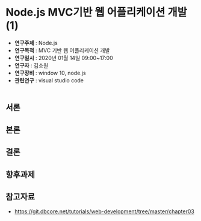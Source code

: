 # Node.js MVC기반 웹 어플리케이션 개발(1)

* **연구주제** : Node.js<br>
* **연구목적** :  MVC 기반 웹 어플리케이션 개발<br>
* **연구일시** : 2020년 01월 14일 09:00~17:00<br>
* **연구자** : 김소원 <br>
* **연구장비** : window 10, node.js<br>
* **관련연구** : visual studio code<br><br>

## 서론

## 본론

## 결론

## 향후과제

## 참고자료
* https://git.dbcore.net/tutorials/web-development/tree/master/chapter03